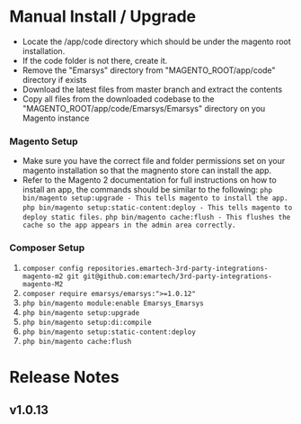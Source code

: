 
# **Manual Install / Upgrade**
- Locate the /app/code directory which should be under the magento root installation.
- If the code folder is not there, create it.
- Remove the "Emarsys" directory from "MAGENTO_ROOT/app/code" directory if exists
- Download the latest files from master branch and extract the contents
- Copy all files from the downloaded codebase to the "MAGENTO_ROOT/app/code/Emarsys/Emarsys" directory on you Magento instance


### Magento Setup
- Make sure you have the correct file and folder permissions set on your magento installation so that the magnento store can install the app.
- Refer to the Magento 2 documentation for full instructions on how to install an app, the commands should be similar to the following:
```php bin/magento setup:upgrade - This tells magento to install the app.```
```php bin/magento setup:static-content:deploy - This tells magento to deploy static files.```
```php bin/magento cache:flush - This flushes the cache so the app appears in the admin area correctly.```


### Composer Setup
1. ```composer config repositories.emartech-3rd-party-integrations-magento-m2 git git@github.com:emartech/3rd-party-integrations-magento-M2```
2. ```composer require emarsys/emarsys:">=1.0.12"```
3. ```php bin/magento module:enable Emarsys_Emarsys```
4. ```php bin/magento setup:upgrade```
5. ```php bin/magento setup:di:compile```
6. ```php bin/magento setup:static-content:deploy```
7. ```php bin/magento cache:flush```


# Release Notes

## v1.0.13

